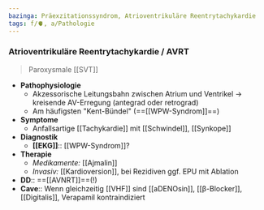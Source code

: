 ```yaml
---
bazinga: Präexzitationssyndrom, Atrioventrikuläre Reentrytachykardie
tags: f/🫀, a/Pathologie
---
```

### Atrioventrikuläre Reentrytachykardie / AVRT
> Paroxysmale [[SVT]]
- **Pathophysiologie**
	- Akzessorische Leitungsbahn zwischen Atrium und Ventrikel → kreisende AV-Erregung (antegrad oder retrograd)
	- Am häufigsten "Kent-Bündel" (==[[WPW-Syndrom]]==)
- **Symptome**
	- Anfallsartige [[Tachykardie]] mit [[Schwindel]], [[Synkope]]
- **Diagnostik**
	- **[[EKG]]**:: [[WPW-Syndrom]]?
- **Therapie**
	- *Medikamente:* [[Ajmalin]]
	- *Invasiv:* [[Kardioversion]], bei Rezidiven ggf. EPU mit Ablation
- **DD**:: ==[[AVNRT]]==(!)
- **Cave**:: Wenn gleichzeitig [[VHF]] sind [[aDENOsin]], [[β-Blocker]], [[Digitalis]], Verapamil kontraindiziert